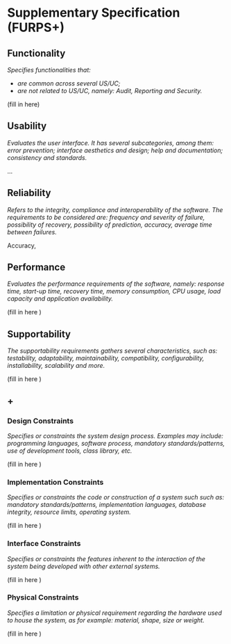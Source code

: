 # Supplementary Specification (FURPS+)

## Functionality

_Specifies functionalities that:_

- _are common across several US/UC;_
- _are not related to US/UC, namely: Audit, Reporting and Security._



(fill in here)



## Usability 

_Evaluates the user interface. It has several subcategories,
among them: error prevention; interface aesthetics and design; help and
documentation; consistency and standards._

...


## Reliability
_Refers to the integrity, compliance and interoperability of the software. The requirements to be considered are: frequency and severity of failure, possibility of recovery, possibility of prediction, accuracy, average time between failures._


Accuracy, 

## Performance
_Evaluates the performance requirements of the software, namely: response time, start-up time, recovery time, memory consumption, CPU usage, load capacity and application availability._


(fill in here )

## Supportability
_The supportability requirements gathers several characteristics, such as:
testability, adaptability, maintainability, compatibility,
configurability, installability, scalability and more._ 



(fill in here )


## +

### Design Constraints

_Specifies or constraints the system design process. Examples may include: programming languages, software process, mandatory standards/patterns, use of development tools, class library, etc._
  

(fill in here )


### Implementation Constraints

_Specifies or constraints the code or construction of a system such
such as: mandatory standards/patterns, implementation languages,
database integrity, resource limits, operating system._


(fill in here )


### Interface Constraints
_Specifies or constraints the features inherent to the interaction of the
system being developed with other external systems._


(fill in here )

### Physical Constraints

_Specifies a limitation or physical requirement regarding the hardware used to house the system, as for example: material, shape, size or weight._

(fill in here )